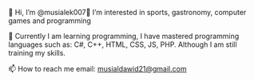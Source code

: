 👋 Hi, I’m @musialek007👀 I’m interested in sports, gastronomy, computer games and programming

🌱 Currently I am learning programming, I have mastered programming languages such as: C#, C++, HTML, CSS, JS, PHP. Although I am still training my skills. 

📫 How to reach me email: musialdawid21@gmail.com

<!---
musialek007/musialek007 is a ✨ special ✨ repository because its `README.md` (this file) appears on your GitHub profile.
You can click the Preview link to take a look at your changes.
--->
